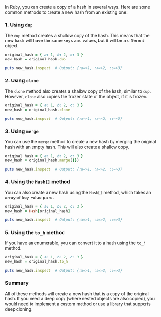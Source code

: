 In Ruby, you can create a copy of a hash in several ways. Here are some common methods to create a new hash from an existing one:

### 1. Using `dup`

The `dup` method creates a shallow copy of the hash. This means that the new hash will have the same keys and values, but it will be a different object.

```ruby
original_hash = { a: 1, b: 2, c: 3 }
new_hash = original_hash.dup

puts new_hash.inspect  # Output: {:a=>1, :b=>2, :c=>3}
```

### 2. Using `clone`

The `clone` method also creates a shallow copy of the hash, similar to `dup`. However, `clone` also copies the frozen state of the object, if it is frozen.

```ruby
original_hash = { a: 1, b: 2, c: 3 }
new_hash = original_hash.clone

puts new_hash.inspect  # Output: {:a=>1, :b=>2, :c=>3}
```

### 3. Using `merge`

You can use the `merge` method to create a new hash by merging the original hash with an empty hash. This will also create a shallow copy.

```ruby
original_hash = { a: 1, b: 2, c: 3 }
new_hash = original_hash.merge({})

puts new_hash.inspect  # Output: {:a=>1, :b=>2, :c=>3}
```

### 4. Using the `Hash[]` method

You can also create a new hash using the `Hash[]` method, which takes an array of key-value pairs.

```ruby
original_hash = { a: 1, b: 2, c: 3 }
new_hash = Hash[original_hash]

puts new_hash.inspect  # Output: {:a=>1, :b=>2, :c=>3}
```

### 5. Using the `to_h` method

If you have an enumerable, you can convert it to a hash using the `to_h` method.

```ruby
original_hash = { a: 1, b: 2, c: 3 }
new_hash = original_hash.to_h

puts new_hash.inspect  # Output: {:a=>1, :b=>2, :c=>3}
```

### Summary

All of these methods will create a new hash that is a copy of the original hash. If you need a deep copy (where nested objects are also copied), you would need to implement a custom method or use a library that supports deep cloning.
